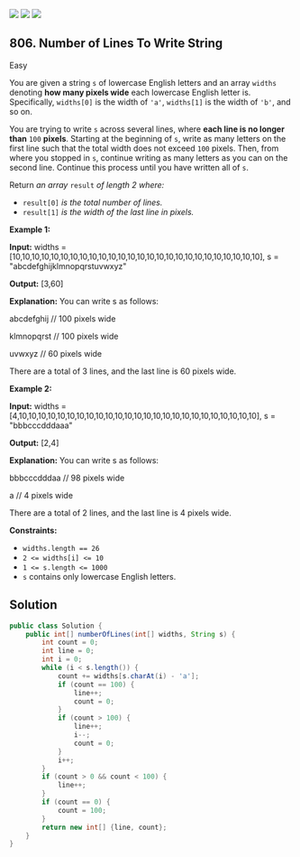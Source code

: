 [![](https://img.shields.io/github/stars/javadev/LeetCode-in-Java?label=Stars&style=flat-square)](https://github.com/javadev/LeetCode-in-Java)
[![](https://img.shields.io/github/forks/javadev/LeetCode-in-Java?label=Fork%20me%20on%20GitHub%20&style=flat-square)](https://github.com/javadev/LeetCode-in-Java/fork)
[![](https://img.shields.io/badge/-LeetCode%20in%20Kotlin-blue?style=flat-square)](https://github.com/javadev/LeetCode-in-Kotlin)

## 806\. Number of Lines To Write String

Easy

You are given a string `s` of lowercase English letters and an array `widths` denoting **how many pixels wide** each lowercase English letter is. Specifically, `widths[0]` is the width of `'a'`, `widths[1]` is the width of `'b'`, and so on.

You are trying to write `s` across several lines, where **each line is no longer than** `100` **pixels**. Starting at the beginning of `s`, write as many letters on the first line such that the total width does not exceed `100` pixels. Then, from where you stopped in `s`, continue writing as many letters as you can on the second line. Continue this process until you have written all of `s`.

Return _an array_ `result` _of length 2 where:_

*   `result[0]` _is the total number of lines._
*   `result[1]` _is the width of the last line in pixels._

**Example 1:**

**Input:** widths = [10,10,10,10,10,10,10,10,10,10,10,10,10,10,10,10,10,10,10,10,10,10,10,10,10,10], s = "abcdefghijklmnopqrstuvwxyz"

**Output:** [3,60]

**Explanation:** You can write s as follows: 

abcdefghij // 100 pixels wide 

klmnopqrst // 100 pixels wide 

uvwxyz // 60 pixels wide 

There are a total of 3 lines, and the last line is 60 pixels wide.

**Example 2:**

**Input:** widths = [4,10,10,10,10,10,10,10,10,10,10,10,10,10,10,10,10,10,10,10,10,10,10,10,10,10], s = "bbbcccdddaaa"

**Output:** [2,4]

**Explanation:** You can write s as follows: 

bbbcccdddaa // 98 pixels wide 

a // 4 pixels wide 

There are a total of 2 lines, and the last line is 4 pixels wide.

**Constraints:**

*   `widths.length == 26`
*   `2 <= widths[i] <= 10`
*   `1 <= s.length <= 1000`
*   `s` contains only lowercase English letters.

## Solution

```java
public class Solution {
    public int[] numberOfLines(int[] widths, String s) {
        int count = 0;
        int line = 0;
        int i = 0;
        while (i < s.length()) {
            count += widths[s.charAt(i) - 'a'];
            if (count == 100) {
                line++;
                count = 0;
            }
            if (count > 100) {
                line++;
                i--;
                count = 0;
            }
            i++;
        }
        if (count > 0 && count < 100) {
            line++;
        }
        if (count == 0) {
            count = 100;
        }
        return new int[] {line, count};
    }
}
```